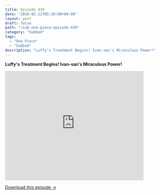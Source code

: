 ```yaml
---
title: Episode 439
date: "2010-02-21T05:30:00+00:00"
layout: post
draft: false
path: "/sub-one-piece-episode-439"
category: "Subbed"
tags:
  - "One Piece"
  - "Subbed"
description: "Luffy's Treatment Begins! Ivan-san's Miraculous Power!"
---
```


**Luffy's Treatment Begins! Ivan-san's Miraculous Power!**

<iframe width="640" height="360" src="https://www.rapidvideo.com/e/G6FRPEQBB2" frameborder="0" marginwidth=0 marginheight=0 scrolling=no allowfullscreen style="max-width:90%;"></iframe>

<a href="http://ouo.io/qs/eCodkFEQ?s=https://www.rapidvideo.com/d/G6FRPEQBB2" class="styled_a">Download this episode →</a>

